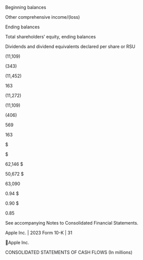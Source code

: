 Beginning balances

Other comprehensive income/(loss)

Ending balances

Total shareholders’ equity, ending balances

Dividends and dividend equivalents declared per share or RSU

(11,109)

(343)

(11,452)

163

(11,272)

(11,109)

(406)

569

163

$

$

62,146  $

50,672  $

63,090

0.94  $

0.90  $

0.85

See accompanying Notes to Consolidated Financial Statements.

Apple Inc. | 2023 Form 10-K | 31

Apple Inc.

CONSOLIDATED STATEMENTS OF CASH FLOWS
(In millions)